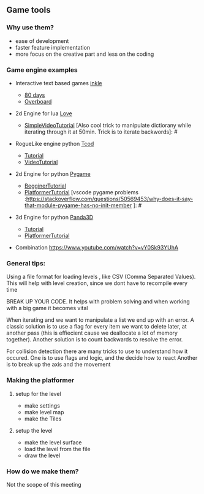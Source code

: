 ## Game tools

### Why use them?
- ease of development
- faster feature implementation
- more focus on the creative part and less on the coding

### Game engine examples

- Interactive text based games [inkle](https://www.inklestudios.com/ink/web-tutorial/)
    - [80 days](https://www.youtube.com/watch?v=yU5hF6pHd0Q)
    - [Overboard](https://www.youtube.com/watch?time_continue=25&v=KKAh1Nm7iUE&feature=emb_logo)

- 2d Engine for lua [Love](https://love2d.org/wiki/Main_Page)
    - [SimpleVideoTutorial](https://www.youtube.com/watch?v=u6GWjojPQiM) 
    [Also cool trick to manipulate dictiorany while iterating through it at 50min. Trick is to iterate backwords]: #

- RogueLike engine python [Tcod](https://python-tcod.readthedocs.io/en/latest/installation.html)
    - [Tutorial](https://rogueliketutorials.com/tutorials/tcod/v2/)
    - [VideoTutorial](https://www.youtube.com/watch?v=r47iWInWJp4)

- 2d Engine for python [Pygame](https://web.archive.org/web/20220223214213/https://www.pygame.org/docs/)
    - [BegginerTutorial](https://pythonprogramming.net/pygame-python-3-part-1-intro/)
    - [PlatformerTutorial](https://www.youtube.com/watch?v=YWN8GcmJ-jA)
    [vscode pygame problems :https://stackoverflow.com/questions/50569453/why-does-it-say-that-module-pygame-has-no-init-member
]: # 
- 3d Engine for python [Panda3D](https://docs.panda3d.org/1.10/python/index)
    - [Tutorial](https://arsthaumaturgis.github.io/Panda3DTutorial.io/)
    - [PlatformerTutorial](https://www.youtube.com/watch?v=QtzuxPUJ_Qc)

- Combination https://www.youtube.com/watch?v=vY0Sk93YUhA

### General tips:
Using a file format for loading levels , like CSV (Comma Separated Values). This will help with level creation, since we dont have to recompile every time

BREAK UP YOUR CODE. It helps with problem solving and when working with a big game it becomes vital

When iterating and we want to manipulate a list we end up with an error. A classic solution is to use a flag for every item we want to delete later, at another pass (this is effiecient cause we deallocate a lot of memory together). Another solution is to count backwards to resolve the error.

For collision detection there are many tricks to use to understand how it occured.
One is to use flags and logic, and the decide how to react
Another is to break up the axis and the movement

### Making the platformer

1. setup for the level
    - make settings
    - make level map
    - make the Tiles

2. setup the level
    - make the level surface
    - load the level from the file
    - draw the level

### How do we make them?
Not the scope of this meeting
